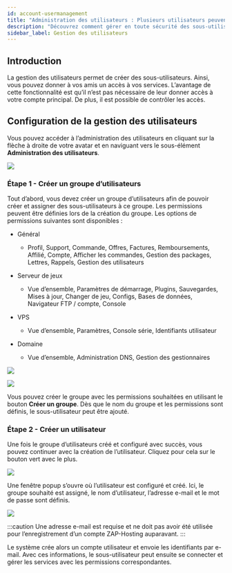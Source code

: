 ```yaml
---
id: account-usermanagement
title: "Administration des utilisateurs : Plusieurs utilisateurs peuvent gérer les serveurs chez ZAP-Hosting"
description: "Découvrez comment gérer en toute sécurité des sous-utilisateurs avec un accès contrôlé à vos services pour une meilleure collaboration et la sécurité de votre compte → En savoir plus maintenant"
sidebar_label: Gestion des utilisateurs
---
```




## Introduction

La gestion des utilisateurs permet de créer des sous-utilisateurs. Ainsi, vous pouvez donner à vos amis un accès à vos services. L’avantage de cette fonctionnalité est qu’il n’est pas nécessaire de leur donner accès à votre compte principal. De plus, il est possible de contrôler les accès.



## Configuration de la gestion des utilisateurs

Vous pouvez accéder à l’administration des utilisateurs en cliquant sur la flèche à droite de votre avatar et en naviguant vers le sous-élément **Administration des utilisateurs**.

![](https://screensaver01.zap-hosting.com/index.php/s/FDznDDKTQFydDTZ/preview)

### Étape 1 - Créer un groupe d’utilisateurs

Tout d’abord, vous devez créer un groupe d’utilisateurs afin de pouvoir créer et assigner des sous-utilisateurs à ce groupe. Les permissions peuvent être définies lors de la création du groupe. Les options de permissions suivantes sont disponibles :

- Général

  - Profil, Support, Commande, Offres, Factures, Remboursements, Affilié, Compte, Afficher les commandes, Gestion des packages, Lettres, Rappels, Gestion des utilisateurs

- Serveur de jeux

  - Vue d’ensemble, Paramètres de démarrage, Plugins, Sauvegardes, Mises à jour, Changer de jeu, Configs, Bases de données, Navigateur FTP / compte, Console

- VPS

  - Vue d’ensemble, Paramètres, Console série, Identifiants utilisateur

- Domaine

  - Vue d’ensemble, Administration DNS, Gestion des gestionnaires

  

![](https://screensaver01.zap-hosting.com/index.php/s/ftmqBwzJRxN7mGy/preview)

![](https://screensaver01.zap-hosting.com/index.php/s/NecYPr3ZqrdpPp5/preview)

  

Vous pouvez créer le groupe avec les permissions souhaitées en utilisant le bouton **Créer un groupe**. Dès que le nom du groupe et les permissions sont définis, le sous-utilisateur peut être ajouté.



### Étape 2 - Créer un utilisateur

Une fois le groupe d’utilisateurs créé et configuré avec succès, vous pouvez continuer avec la création de l’utilisateur. Cliquez pour cela sur le bouton vert avec le plus. 


![](https://screensaver01.zap-hosting.com/index.php/s/LzG9rRjYb28y5cM/preview)





Une fenêtre popup s’ouvre où l’utilisateur est configuré et créé. Ici, le groupe souhaité est assigné, le nom d’utilisateur, l’adresse e-mail et le mot de passe sont définis.

![](https://screensaver01.zap-hosting.com/index.php/s/XGK2BL6L3WQjWRF/preview)

  

:::caution Une adresse e-mail est requise et ne doit pas avoir été utilisée pour l’enregistrement d’un compte ZAP-Hosting auparavant.
:::


Le système crée alors un compte utilisateur et envoie les identifiants par e-mail. Avec ces informations, le sous-utilisateur peut ensuite se connecter et gérer les services avec les permissions correspondantes. 
